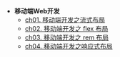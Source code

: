 
* **移动端Web开发**
    * [ch01. 移动端开发之流式布局](z其他/notes-master/MobileWebDev/ch01.md)
    * [ch02. 移动端开发之 flex 布局](z其他/notes-master/MobileWebDev/ch02.md)
    * [ch03. 移动端开发之 rem 布局](z其他/notes-master/MobileWebDev/ch03.md)
    * [ch04. 移动端开发之响应式布局](z其他/notes-master/MobileWebDev/ch04.md)